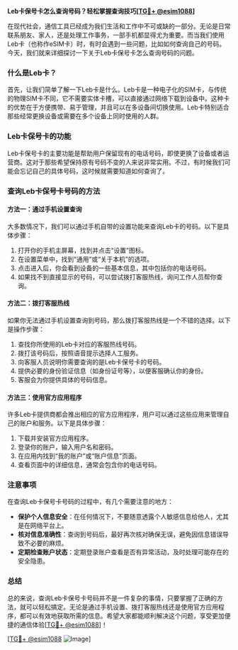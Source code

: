 **Leb卡保号卡怎么查询号码？轻松掌握查询技巧[[TG💪+ @esim1088](https://t.me/s/esim1088)]**

在现代社会，通信工具已经成为我们生活和工作中不可或缺的一部分。无论是日常联系朋友、家人，还是处理工作事务，一部手机都显得尤为重要。而当我们使用Leb卡（也称作eSIM卡）时，有时会遇到一些问题，比如如何查询自己的号码。今天，我们就来详细探讨一下关于Leb卡保号卡怎么查询号码的问题。

### 什么是Leb卡？

首先，让我们简单了解一下Leb卡是什么。Leb卡是一种电子化的SIM卡，与传统的物理SIM卡不同，它不需要实体卡槽，可以直接通过网络下载到设备中。这种卡的优势在于方便携带、易于管理，并且可以在多设备间切换使用。Leb卡特别适合那些经常更换设备或需要在多个设备上同时使用的人群。

### Leb卡保号卡的功能

Leb卡保号卡的主要功能是帮助用户保留现有的电话号码，即使更换了设备或者运营商。这对于那些希望保持原有号码不变的人来说非常实用。不过，有时候我们可能会忘记自己的具体号码，这时候就需要知道如何查询了。

### 查询Leb卡保号卡号码的方法

#### 方法一：通过手机设置查询

大多数情况下，我们可以通过手机自带的设置功能来查询Leb卡的号码。以下是具体步骤：

1. 打开你的手机主屏幕，找到并点击“设置”图标。
2. 在设置菜单中，找到“通用”或“关于本机”的选项。
3. 点击进入后，你会看到设备的一些基本信息，其中包括你的电话号码。
4. 如果找不到直接显示的号码，可以尝试拨打客服热线，询问工作人员帮你查询。

#### 方法二：拨打客服热线

如果你无法通过手机设置查询到号码，那么拨打客服热线是一个不错的选择。以下是操作步骤：

1. 查找你所使用的Leb卡对应的客服热线号码。
2. 拨打该号码后，按照语音提示选择人工服务。
3. 向客服人员说明你需要查询的是Leb卡保号卡的号码。
4. 提供必要的身份验证信息（如身份证号等），以便客服确认你的身份。
5. 客服会为你提供具体的号码信息。

#### 方法三：使用官方应用程序

许多Leb卡提供商都会推出相应的官方应用程序，用户可以通过这些应用来管理自己的账户和服务。以下是具体步骤：

1. 下载并安装官方应用程序。
2. 登录你的账户，输入用户名和密码。
3. 在应用内找到“我的账户”或“账户信息”页面。
4. 查看页面中的详细信息，通常会包含你的电话号码。

### 注意事项

在查询Leb卡保号卡号码的过程中，有几个需要注意的地方：

- **保护个人信息安全**：在任何情况下，不要随意透露个人敏感信息给他人，尤其是在网络平台上。
- **核对信息准确性**：查询到号码后，最好再次核对确保无误，避免因信息错误导致不必要的麻烦。
- **定期检查账户状态**：定期登录账户查看是否有异常活动，及时处理可能存在的安全隐患。

### 总结

总的来说，查询Leb卡保号卡号码并不是一件复杂的事情，只要掌握了正确的方法，就可以轻松搞定。无论是通过手机设置、拨打客服热线还是使用官方应用程序，都可以有效地获取所需的信息。希望大家都能顺利解决这个问题，享受更加便捷的通信体验[[TG💪+ @esim1088](https://t.me/s/esim1088)]！

[[TG💪+ @esim1088](https://t.me/s/esim1088) ![Image](https://i.postimg.cc/4NQfJmqS/Snipaste-2025-05-13-00-14-12.png)]